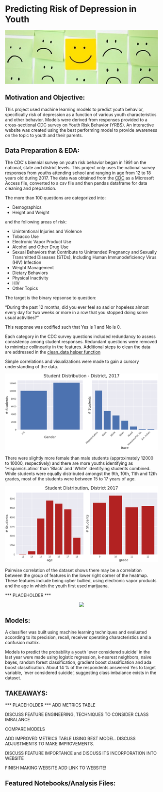 # Predicting Risk of Depression in Youth
<p align="center">
  <img src="https://github.com/nlt-python/youth_behavioral_risk/blob/master/images/smiley.png">
</p>


## Motivation and Objective:

This project used machine learning models to predict youth behavior, specifically risk of depression as a function of various youth characteristics and other behavior. Models were derived from responses provided to a cross-sectional CDC survey on Youth Risk Behavior (YRBS). An interactive website was created using the best performing model to provide awareness on the topic to youth and their parents.



## Data Preparation & EDA:

The CDC's biennial survey on youth risk behavior began in 1991 on the national, state and district levels. This project only uses the national survey responses from youths attending school and ranging in age from 12 to 18 years old during 2017. The data was obtained from the [CDC](https://www.cdc.gov/healthyyouth/data/yrbs/data.htm) as a Microsoft Access file, converted to a csv file and then pandas dataframe for data cleaning and preparation.

The more than 100 questions are categorized into:

- Demographics
- Height and Weight

and the following areas of risk:

- Unintentional Injuries and Violence
- Tobacco Use
- Electronic Vapor Product Use
- Alcohol and Other Drug Use
- Sexual Behaviors that Contribute to Unintended Pregnancy and Sexually 
  Transmitted Diseases (STDs), Including Human Immunodeficiency Virus (HIV)
  Infection
- Weight Management
- Dietary Behaviors
- Physical Inactivity
- HIV
- Other Topics


The target is the binary repsonse to question:

“During the past 12 months, did you ever feel so sad or hopeless almost every day for two weeks or more in a row that you stopped doing some usual activities?”

This response was codified such that Yes is 1 and No is 0.


Each category in the CDC survey questions included redundancy to assess consistency among student responses. Redundant questions were removed to minimize collinearity in the features. Additional steps to clean the data are addressed in the [clean_data helper function](src/helpers.py) 



Simple correlations and visualizations were made to gain a cursory understanding of the data.

<p align="center">
  <img src="images/gender_race.png">
</p>


There were slightly more female than male students (approximately 12000 to 10000, respectively) and there are more youths identifying as 'Hispanic/Latino' than 'Black' and 'White' identifying students combined. While students were equally distributed amongst the 9th, 10th, 11th and 12th grades, most of the students were between 15 to 17 years of age.


<p align="center">
  <img src="images/age_grade.png">
</p>


Pairwise correlation of the dataset shows there may be a correlation between the group of features in the lower right corner of the heatmap. These features include being cyber bullied, using electronic vapor products and the age in which the youth first used marijuana.

*** PLACEHOLDER ***
<p align="center">
  <img src="images/corr_heat_map.png">
</p>

## Models:

A classifier was built using machine learning techniques and evaluated according to its precision, recall, receiver operating characteristics and a confusion matrix. 

Models to predict the probability a youth 'ever considered suicide' in the last year were made using logistic regression, k-nearest neighbors, naive bayes, random forest classification, gradient boost classification and ada boost classification. About 14 % of the respondents answered Yes to target variable, 'ever considered suicide', suggesting class imbalance exists in the dataset.



## TAKEAWAYS:

*** PLACEHOLDER *** ADD METRICS TABLE

DISCUSS FEATURE ENGINEERING, TECHNIQUES TO CONSIDER CLASS IMBALANCE

COMPARE MODELS

ADD IMPROVED METRICS TABLE USING BEST MODEL. DISCUSS ADJUSTMENTS TO MAKE IMPROVEMENTS. 

DISCUSS FEATURE IMPORTANCE and DISCUSS ITS INCORPORATION INTO WEBSITE

FINISH MAKING WEBSITE
ADD LINK TO WEBSITE!


## Featured Notebooks/Analysis Files:
